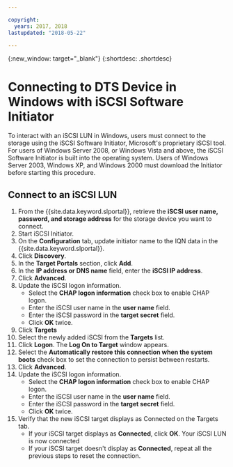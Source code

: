```yaml
---

copyright:
  years: 2017, 2018
lastupdated: "2018-05-22"

---
```

{:new_window: target="_blank"}
{:shortdesc: .shortdesc}

# Connecting to DTS Device in Windows with iSCSI Software Initiator

To interact with an iSCSI LUN in Windows, users must connect to the storage using the iSCSI Software Initiator, Microsoft's proprietary iSCSI tool. For users of Windows Server 2008, or Windows Vista and above, the iSCSI Software Initiator is built into the operating system. Users of Windows Server 2003, Windows XP, and Windows 2000 must download the Initiator before starting this procedure.

## Connect to an iSCSI LUN

1. From the {{site.data.keyword.slportal}}, retrieve the **iSCSI user name, password, and storage address** for the storage device you want to connect.
2. Start iSCSI Initiator.
3. On the **Configuration** tab, update initiator name to the IQN data in the {{site.data.keyword.slportal}}.
4. Click **Discovery**.
5. In the **Target Portals** section, click **Add**.
6. In the **IP address or DNS name** field, enter the **iSCSI IP address**.
7. Click **Advanced**.
8. Update the iSCSI logon information.
   - Select the **CHAP logon information** check box to enable CHAP logon.
   - Enter the iSCSI user name in the **user name** field.
   - Enter the iSCSI password in the **target secret** field.
   - Click **OK** twice.
9. Click **Targets**
10. Select the newly added iSCSI from the **Targets** list.
11. Click **Logon**. The **Log On to Target** window appears.
12. Select the **Automatically restore this connection when the system boots** check box to set the connection to persist between restarts.
13. Click **Advanced**.
14. Update the iSCSI logon information.
    - Select the **CHAP logon information** check box to enable CHAP logon.
    - Enter the iSCSI user name in the **user name** field.
    - Enter the iSCSI password in the **target secret** field.
    - Click **OK** twice.
15. Verify that the new iSCSI target displays as Connected on the Targets tab.
    - If your iSCSI target displays as **Connected**, click **OK**. Your iSCSI LUN is now connected
    - If your iSCSI target doesn't display as **Connected**, repeat all the previous steps to reset the connection.
